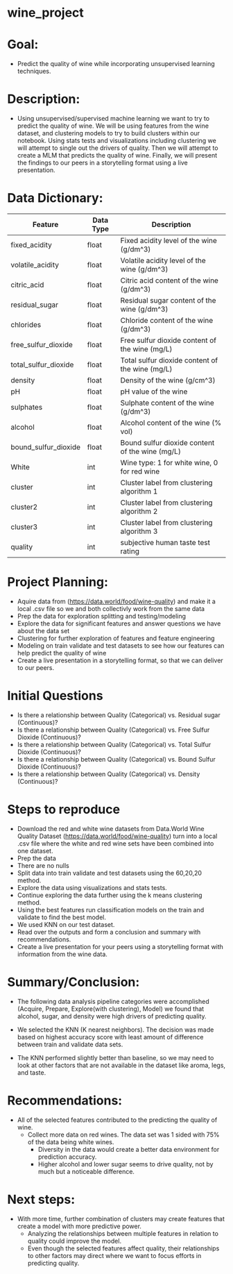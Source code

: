 # wine_project

# Goal:
- Predict the quality of wine while incorporating unsupervised learning techniques.

# Description:
- Using unsupervised/supervised machine learning we want to try to predict the quality of wine. We will be using features from the wine dataset, and clustering models to try to build clusters within our notebook. Using stats tests and visualizations including clustering we will attempt to single out the drivers of quality. Then we will attempt to create a MLM that predicts the quality of wine.
Finally, we will present the findings to our peers in a storytelling format using a live presentation.


# Data Dictionary:

| Feature                | Data Type | Description                                       |
|------------------------|-----------|---------------------------------------------------|
| fixed_acidity          | float     | Fixed acidity level of the wine (g/dm^3)          |
| volatile_acidity       | float     | Volatile acidity level of the wine (g/dm^3)       |
| citric_acid            | float     | Citric acid content of the wine (g/dm^3)          |
| residual_sugar         | float     | Residual sugar content of the wine (g/dm^3)       |
| chlorides              | float     | Chloride content of the wine (g/dm^3)             |
| free_sulfur_dioxide    | float     | Free sulfur dioxide content of the wine (mg/L)    |
| total_sulfur_dioxide   | float     | Total sulfur dioxide content of the wine (mg/L)   |
| density                | float     | Density of the wine (g/cm^3)                      |
| pH                     | float     | pH value of the wine                              |
| sulphates              | float     | Sulphate content of the wine (g/dm^3)             |
| alcohol                | float     | Alcohol content of the wine (% vol)               |
| bound_sulfur_dioxide   | float     | Bound sulfur dioxide content of the wine (mg/L)   |
| White                  | int       | Wine type: 1 for white wine, 0 for red wine       |
| cluster                | int       | Cluster label from clustering algorithm 1         |
| cluster2               | int       | Cluster label from clustering algorithm 2         |
| cluster3               | int       | Cluster label from clustering algorithm 3         |
| quality                | int       | subjective human taste test rating                |


# Project Planning:

- Aquire data from (https://data.world/food/wine-quality) and make it a local .csv file so we and both collectivly work from the same data
- Prep the data for exploration splitting and testing/modeling
- Explore the data for significant features and answer questions we have about the data set
- Clustering for further exploration of features and feature engineering
- Modeling on train validate and test datasets to see how our features can help predict the quality of wine
- Create a live presentation in a storytelling format, so that we can deliver to our peers.


# Initial Questions
- Is there a relationship between Quality (Categorical) vs. Residual sugar (Continuous)?
- Is there a relationship between Quality (Categorical) vs. Free Sulfur Dioxide (Continuous)?
- Is there a relationship between Quality (Categorical) vs. Total Sulfur Dioxide (Continuous)?
- Is there a relationship between Quality (Categorical) vs. Bound Sulfur Dioxide (Continuous)?
- Is there a relationship between Quality (Categorical) vs. Density (Continuous)?


# Steps to reproduce
- Download the red and white wine datasets from Data.World Wine Quality Dataset (https://data.world/food/wine-quality) turn into a local .csv file where the white and red wine sets have been combined into one dataset.
- Prep the data 
- There are no nulls
- Split data into train validate and test datasets using the 60,20,20 method.
- Explore the data using visualizations and stats tests.
- Continue exploring the data further using the k means clustering method.
- Using the best features run classification models on the train and validate to find the best model.
- We used KNN on our test dataset.
- Read over the outputs and form a conclusion and summary with recommendations.
- Create a live presentation for your peers using a storytelling format with information from the wine data.

# Summary/Conclusion:
- The following data analysis pipeline categories were accomplished (Acquire, Prepare, Explore(with clustering), Model) we found that alcohol, sugar, and density were high drivers of predicting quality.

- We selected the KNN (K nearest neighbors). The decision was made based on highest accuracy score with least amount of difference between train and validate data sets.
- The KNN performed slightly better than baseline, so we may need to look at other factors that are not available in the dataset like aroma, legs, and taste. 

# Recommendations:
- All of the selected features contributed to the predicting the quality of wine.  
    - Collect more data on red wines. The data set was 1 sided with 75% of the data being white wines. 
        - Diversity in the data would create a better data environment for prediction accuracy. 
        - Higher alcohol and lower sugar seems to drive quality, not by much but a noticeable difference. 

# Next steps:
- With more time, further combination of clusters may create features that create a model with more predictive power.
    - Analyzing the relationships between multiple features in relation to quality could improve the model. 
    - Even though the selected features affect quality, their relationships to other factors may direct where we want to focus efforts in predicting quality.





